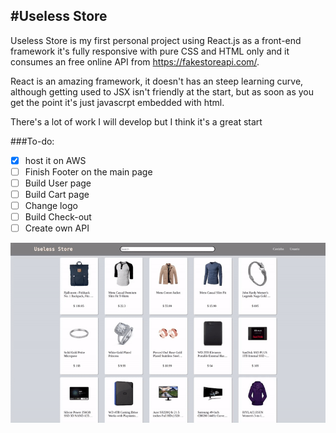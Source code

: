 #Useless Store
---

Useless Store is my first personal project using React.js as a front-end framework
it's fully responsive with pure CSS and HTML only and it consumes an free online API
from https://fakestoreapi.com/.

React is an amazing framework, it doesn't has an steep learning curve, although getting
used to JSX isn't friendly at the start, but as soon as you get the point it's just 
javascrpt embedded with html. 

There's a lot of work I will develop but I think it's a great start

###To-do:
- [x] host it on AWS
- [ ] Finish Footer on the main page
- [ ] Build User page
- [ ] Build Cart page
- [ ] Change logo
- [ ] Build Check-out
- [ ] Create own API

![](uselessStore.gif)

